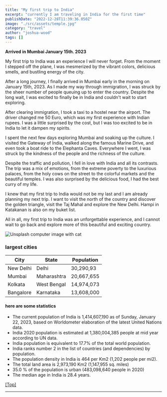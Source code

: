 ```yaml
---
title: "My first trip to India"
excerpt: "currently I am traveling in India for the first time"
publishDate: "2022-12-28T11:39:36.050Z"
image: "./src/assets/temple.jpg"
category: "travel"
author: "joshua-wood"
tags: []
---
```


**Arrived in Mumbai January 15th. 2023**

My first trip to India was an experience I will never forget. From the moment I stepped off the plane, I was mesmerized by the vibrant colors, delicious smells, and bustling energy of the city.



After a long journey, I finally arrived in Mumbai early in the morning on January 15th, 2023. As I made my way through immigration, I was struck by the sheer number of people queuing up to enter the country. Despite the long wait, I was excited to finally be in India and couldn't wait to start exploring.

After clearing immigration, I took a taxi to a hostel near the airport. The driver changed me 50 Euro, which was my first experience with Indian rupees. I was a little surprised by the cost, but I was too excited to be in India to let it dampen my spirits.

I spent the next few days exploring Mumbai and soaking up the culture. I visited the Gateway of India, walked along the famous Marine Drive, and even took a boat ride to the Elephanta Caves. Everywhere I went, I was struck by the kindness of the people and the richness of the culture.

Despite the traffic and pollution, I fell in love with India and all its contrasts. The trip was a mix of emotions, from the extreme poverty to the luxurious palaces, from the holy cows on the street to the colorful markets and the beautiful temples. I was also surprised by the delicious food, I had the best curry of my life.

I knew that my first trip to India would not be my last and I am already planning my next trip. I want to visit the north of the country and discover the golden triangle, visit the Taj Mahal and explore the New Delhi. Hampi in Katakanan is also on my buket list.

All in all, my first trip to India was an unforgettable experience, and I cannot wait to go back and explore more of this beautiful and exciting country.

![Unsplash computer image with cat](https://source.unsplash.com/hPPy2jJBPLA/600x300)

### largest cities

<table>
  <thead>
    <tr>
      <th>City</th>
      <th>State</th>
      <th>Population</th>
    </tr>
  </thead>
  
  <tbody>
    <tr>
      <td>New Delhi</td>
      <td>Delhi</td>
      <td>30,290,93</td>
    </tr>
    <tr>
      <td>Mumbai</td>
      <td>Maharashtra</td>
      <td>20,667,655</td>
    </tr>
    <tr>
      <td>	Kolkata </td>
      <td>West Bengal</td>
      <td>14,974,073</td>
    </tr>

   <tr>
      <td>Bangalore </td>
      <td>Karnataka</td>
      <td>13,608,000</td>
    </tr>  

    
  </tbody>
</table>

#### here are some statistics

<ul>
<li>The current population of India is 1,414,607,190 as of Sunday, January 22, 2023, based on Worldometer elaboration of the latest United Nations data.</li>
<li>India 2020 population is estimated at 1,380,004,385 people at mid year according to UN data.</li>
<li>India population is equivalent to 17.7% of the total world population.</li>
<li>India ranks number 2 in the list of countries (and dependencies) by population.</li>
<li>The population density in India is 464 per Km2 (1,202 people per mi2).</li>
<li>The total land area is 2,973,190 Km2 (1,147,955 sq. miles)</li>
<li>35.0 % of the population is urban (483,098,640 people in 2020)</li>
<li>The median age in India is 28.4 years.</li>

</ul>




[[Top]](#top)

---





